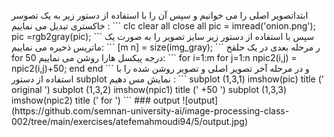 <div dir="ltr">
 <br>
ابتداتصویر اصلی را می خوانیم و سپس آن را با استفاده از دستور زیر به یک تصوسر خاکستری تبدیل می نماییم :
```
clc 
clear all 
close all 
pic = imread('onion.png');
pic =rgb2gray(pic);
```
سپس با استفاده از دستور زیر سایز تصویر را به صورت یک ماتریس ذخیره می نماییم:
```
[m n] = size(img_gray);
```
ر مرحله بعدی در یک حلقخ for  50 درجه پیکسل هارا روشن می نماییم:
```
for i=1:m
    for j=1:n
        npic2(i,j) = npic2(i,j)+50;
    end
end
```
و در مرحله آخر تصویر اصلی و  تصویر روشن شده را با استفاده از دستور subplot نمایش مس دهیم :
```
subplot (1,3,1)
imshow(pic)
title (' original ')
subplot (1,3,2)
imshow(npic1)
title (' +50 ')
subplot (1,3,3)
imshow(npic2)
title (' for ')
```
### output
![output](https://github.com/semnan-university-ai/image-processing-class-002/tree/main/exercises/atefemahmoudi94/5/output.jpg)
 
  </div> 